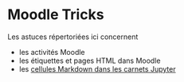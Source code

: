 # Moodle Tricks

Les astuces répertoriées ici concernent

* les activités Moodle
* les étiquettes et pages HTML dans Moodle
* les [cellules Markdown dans les carnets Jupyter](mdown_jhub)
